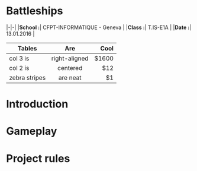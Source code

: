 # Battleships
|-|-|
|**School :**| CFPT-INFORMATIQUE - Geneva |
|**Class :**| T.IS-E1A |
|**Date :**| 13.01.2016 |


| Tables        | Are           | Cool  |
| ------------- |:-------------:| -----:|
| col 3 is      | right-aligned | $1600 |
| col 2 is      | centered      |   $12 |
| zebra stripes | are neat      |    $1 |

# Introduction
# Gameplay
# Project rules
